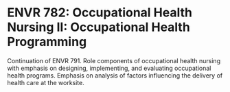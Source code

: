 # ENVR 782: Occupational Health Nursing II: Occupational Health Programming

Continuation of ENVR 791. Role components of occupational health nursing with emphasis on designing, implementing, and evaluating occupational health programs. Emphasis on analysis of factors influencing the delivery of health care at the worksite.